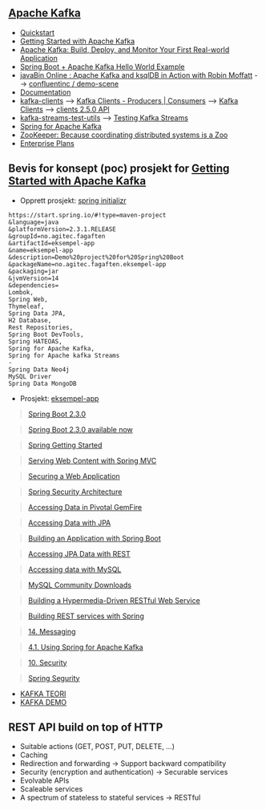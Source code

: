 ## [Apache Kafka](https://kafka.apache.org/)
- [Quickstart](https://kafka.apache.org/quickstart)
- [Getting Started with Apache Kafka](https://app.pluralsight.com/library/courses/apache-kafka-getting-started/table-of-contents)
- [Apache Kafka: Build, Deploy, and Monitor Your First Real-world Application](https://app.pluralsight.com/library/courses/kafka-build-deploy-monitor-real-world-application/table-of-contents)
- [Spring Boot + Apache Kafka Hello World Example](https://www.javainuse.com/spring/spring-boot-apache-kafka-hello-world)
- [javaBin Online : Apache Kafka and ksqlDB in Action with Robin Moffatt](https://www.meetup.com/javaBin/events/270058786/) --> [confluentinc / demo-scene](https://github.com/confluentinc/demo-scene)
- [Documentation](http://kafka.apache.org/documentation.html)
- [kafka-clients](https://mvnrepository.com/artifact/org.apache.kafka/kafka-clients) --> [Kafka Clients - Producers | Consumers](https://jaceklaskowski.gitbooks.io/apache-kafka/kafka-clients.html) --> [Kafka Clients](https://docs.confluent.io/current/clients/index.html) --> [clients 2.5.0 API](https://javadoc.io/doc/org.apache.kafka/kafka-clients/latest/index.html)
- [kafka-streams-test-utils](https://mvnrepository.com/artifact/org.apache.kafka/kafka-streams-test-utils) --> [Testing Kafka Streams](https://kafka.apache.org/22/documentation/streams/developer-guide/testing.html)
- [Spring for Apache Kafka](https://spring.io/projects/spring-kafka)
- [ZooKeeper: Because coordinating distributed systems is a Zoo](https://cwiki.apache.org/confluence/display/ZOOKEEPER/Index)
- [Enterprise Plans](https://www.cloudkarafka.com/plans.html)

## Bevis for konsept (poc) prosjekt for [Getting Started with Apache Kafka](https://app.pluralsight.com/library/courses/apache-kafka-getting-started/table-of-contents)
- Opprett prosjekt: [spring initializr](https://start.spring.io/)

```
https://start.spring.io/#!type=maven-project
&language=java
&platformVersion=2.3.1.RELEASE
&groupId=no.agitec.fagaften
&artifactId=eksempel-app
&name=eksempel-app
&description=Demo%20project%20for%20Spring%20Boot
&packageName=no.agitec.fagaften.eksempel-app
&packaging=jar
&jvmVersion=14
&dependencies=
Lombok, 
Spring Web, 
Thymeleaf, 
Spring Data JPA,
H2 Database,
Rest Repositories,
Spring Boot DevTools,
Spring HATEOAS,
Spring for Apache Kafka,
Spring for Apache kafka Streams
-
Spring Data Neo4j
MySQL Driver
Spring Data MongoDB
```

- Prosjekt: [eksempel-app](https://github.com/pedalv/JavaApp/blob/master/Kafka/eksempel-app)

> [Spring Boot 2.3.0](https://github.com/spring-projects/spring-boot/wiki/Spring-Boot-2.3-Release-Notes)

> [Spring Boot 2.3.0 available now](https://spring.io/blog/2020/05/15/spring-boot-2-3-0-available-now)

> [Spring Getting Started](https://docs.spring.io/spring-boot/docs/current/reference/html/getting-started.html)

> [Serving Web Content with Spring MVC](https://spring.io/guides/gs/serving-web-content/)

> [Securing a Web Application](https://spring.io/guides/gs/securing-web/)

> [Spring Security Architecture](https://spring.io/guides/topicals/spring-security-architecture/)

> [Accessing Data in Pivotal GemFire](https://spring.io/guides/gs/accessing-data-gemfire/)

> [Accessing Data with JPA](https://spring.io/guides/gs/accessing-data-jpa/)

> [Building an Application with Spring Boot](https://spring.io/guides/gs/spring-boot/)

> [Accessing JPA Data with REST](https://spring.io/guides/gs/accessing-data-rest/)

> [Accessing data with MySQL](https://spring.io/guides/gs/accessing-data-mysql/s)

> [MySQL Community Downloads](https://dev.mysql.com/downloads/)

> [Building a Hypermedia-Driven RESTful Web Service](https://spring.io/guides/gs/rest-hateoas/)

> [Building REST services with Spring](https://spring.io/guides/tutorials/bookmarks/)

> [14. Messaging](https://docs.spring.io/spring-boot/docs/current/reference/html/spring-boot-features.html#boot-features-messaging)

> [4.1. Using Spring for Apache Kafka](https://docs.spring.io/spring-kafka/docs/2.5.4.RELEASE/reference/html/#reference)

> [10. Security](https://docs.spring.io/spring-boot/docs/current/reference/html/spring-boot-features.html#boot-features-security)

> [Spring Segurity](https://spring.io/projects/spring-security)

- [KAFKA TEORI](https://github.com/pedalv/JavaApp/blob/master/Kafka/eksempel-app/Kafka-teori.md)
- [KAFKA DEMO](https://github.com/pedalv/JavaApp/blob/master/Kafka/eksempel-app/Kafka-demo.md)

## REST API build on top of HTTP
- Suitable actions (GET, POST, PUT, DELETE, …​)
- Caching
- Redirection and forwarding -> Support backward compatibility
- Security (encryption and authentication) -> Securable services
- Evolvable APIs
- Scaleable services
- A spectrum of stateless to stateful services -> RESTful